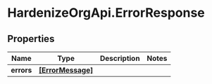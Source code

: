 # HardenizeOrgApi.ErrorResponse

## Properties
Name | Type | Description | Notes
------------ | ------------- | ------------- | -------------
**errors** | [**[ErrorMessage]**](ErrorMessage.md) |  | 


